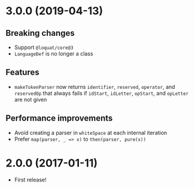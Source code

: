 # 3.0.0 (2019-04-13)
## Breaking changes
- Support `@loquat/core@3`
- `LanguageDef` is no longer a class

## Features
- `makeTokenParser` now returns `identifier`, `reserved`, `operator`, and `reservedOp` that always fails if `idStart`, `idLetter`, `opStart`, and `opLetter` are not given

## Performance improvements
- Avoid creating a parser in `whiteSpace` at each internal iteration
- Prefer `map(parser, _ => x)` to `then(parser, pure(x))`

# 2.0.0 (2017-01-11)
- First release!

